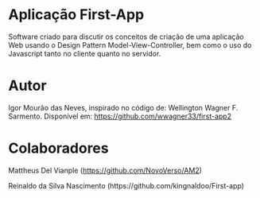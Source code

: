 # Aplicação First-App
Software criado para discutir os conceitos de criação de uma aplicação Web usando o Design Pattern Model-View-Controller, bem como o uso do Javascript tanto no cliente quanto no servidor.
# Autor
Igor Mourão das Neves, inspirado no código de: Wellington Wagner F. Sarmento. Disponível em: https://github.com/wwagner33/first-app2
# Colaboradores 
Mattheus Del Vianple (https://github.com/NovoVerso/AM2)
<p> Reinaldo da Silva Nascimento (https://github.com/kingnaldoo/First-app) </p>
